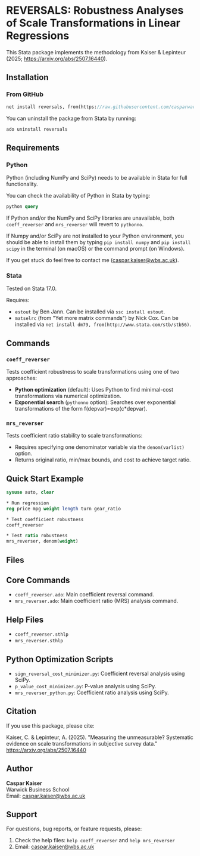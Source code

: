 # REVERSALS: Robustness Analyses of Scale Transformations in Linear Regressions

This Stata package implements the methodology from Kaiser & Lepinteur (2025; https://arxiv.org/abs/2507.16440).

## Installation

### From GitHub
```stata
net install reversals, from(https://raw.githubusercontent.com/casparwarwick/reversals/main/)
```

You can uninstall the package from Stata by running:

```stata
ado uninstall reversals
```

## Requirements

### Python

Python (including NumPy and SciPy) needs to be available in Stata for full functionality. 

You can check the availability of Python in Stata by typing:

```stata
python query
```
If Python and/or the NumPy and SciPy libraries are unavailable, both `coeff_reverser` and `mrs_reverser` will revert to `pythonno`.

If Numpy and/or SciPy are not installed to your Python environment, you should be able to install them by typing `pip install numpy` and `pip install scipy` in the terminal (on macOS) or the command prompt (on Windows).

If you get stuck do feel free to contact me (caspar.kaiser@wbs.ac.uk). 

### Stata

Tested on Stata 17.0. 

Requires:
- `estout` by Ben Jann. Can be installed via `ssc install estout`.
- `matselrc` (from "Yet more matrix commands") by Nick Cox. Can be installed via `net install dm79, from(http://www.stata.com/stb/stb56)`.

## Commands

### `coeff_reverser`
Tests coefficient robustness to scale transformations using one of two approaches:

- **Python optimization** (default): Uses Python to find minimal-cost transformations via numerical optimization.
- **Exponential search** (`pythonno` option): Searches over exponential transformations of the form f(depvar)=exp(c*depvar).

### `mrs_reverser` 
Tests coefficient ratio stability to scale transformations:

- Requires specifying one denominator variable via the `denom(varlist)` option.
- Returns original ratio, min/max bounds, and cost to achieve target ratio.

## Quick Start Example

```stata
sysuse auto, clear

* Run regression
reg price mpg weight length turn gear_ratio

* Test coefficient robustness
coeff_reverser

* Test ratio robustness  
mrs_reverser, denom(weight)
```

## Files

## Core Commands
- `coeff_reverser.ado`: Main coefficient reversal command.
- `mrs_reverser.ado`: Main coefficient ratio (MRS) analysis command.

## Help Files
- `coeff_reverser.sthlp`
- `mrs_reverser.sthlp`

## Python Optimization Scripts  
- `sign_reversal_cost_minimizer.py`: Coefficient reversal analysis using SciPy.
- `p_value_cost_minimizer.py`:  P-value analysis using SciPy.
- `mrs_reverser_python.py`: Coefficient ratio analysis using SciPy.

## Citation

If you use this package, please cite:

Kaiser, C. & Lepinteur, A. (2025). "Measuring the unmeasurable? Systematic evidence on scale transformations in subjective survey data." https://arxiv.org/abs/2507.16440

## Author

**Caspar Kaiser**  
Warwick Business School  
Email: caspar.kaiser@wbs.ac.uk

## Support

For questions, bug reports, or feature requests, please:
1. Check the help files: `help coeff_reverser` and `help mrs_reverser`
2. Email: caspar.kaiser@wbs.ac.uk
